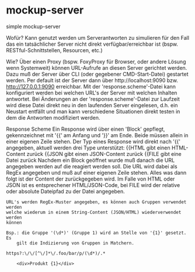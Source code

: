 # mockup-server
simple mockup-server

Wofür?
	Kann genutzt werden um Serverantworten zu simulieren für den Fall das ein
        tatsächlicher Server nicht direkt verfügbar/erreichbar ist (bspw. 
        RESTful-Schnittstellen, Resourcen, etc.)



Wie?
	Über einen Proxy (bspw. FoxyProxy für Browser, oder andere Lösung wenn
        Systemweit) können URL-Aufrufe an diesen Server gerichtet werden. Dazu
        muß der Server über CLI (oder gegebener CMD-Start-Datei) gestartet werden.
        Per default ist der Server dann über http://localhost:9090 bzw.
        http://127.0.0.1:9090 erreichbar.
	Mit der 'response.scheme'-Datei kann konfiguriert werden bei welchen URL's
        der Server mit welchen Inhalten antwortet.
	Bei Änderungen an der 'response.scheme'-Datei zur Laufzeit wird diese Datei
        direkt neu in den laufenden Server eingelesen, d.h. ein Neustart entfällt
        und man kann verschiedene Situationen direkt testen in dem die Antworten
        modifiziert werden.



Response Scheme
        Ein Response wird über einen 'Block' gepflegt, gekennzeichnet mit '{{' am
        Anfang und '}}' am Ende. Beide müssen allein in einer eigenen Zeile stehen.
        Der Typ eines Response wird direkt nach '{{' angegeben, aktuell werden drei
        Type unterstützt:
        {{HTML      gibt einen HTML-Content zurück
        {{JSON      gibt einen JSON-Content zurück
        {{FILE      gibt eine Datei zurück
        Nachdem ein Block geöffnet wurde muß danach die URL angegeben werden auf
        die reagiert werden soll. Die URL wird dabei als RegEx angegeben und muß
        auf einer eigenen Zeile stehen.
        Alles was dann folgt ist der Content der zurückgegeben wird. Im Falle von
        HTML oder JSON ist es entsprechener HTML/JSON-Code, bei FILE wird der relative
        oder absolute Dateipfad zu der Datei angegeben.

	URL's werden RegEx-Muster angegeben, es können auch Gruppen verwendet werden
	welche wiederum in einem String-Content (JSON/HTML) wiederverwendet werden
	können
	
	Bsp.: die Gruppe '(\d*)' (Gruppe 1) wird an Stelle von '{1}' gesetzt. Es
		gilt die Indizierung von Gruppen in Matchern.
	
	https?:\/\/[^\/]*\/.foo/bar/p/(\d*)/.*
    
    	<div>Produkt {1}</div>
